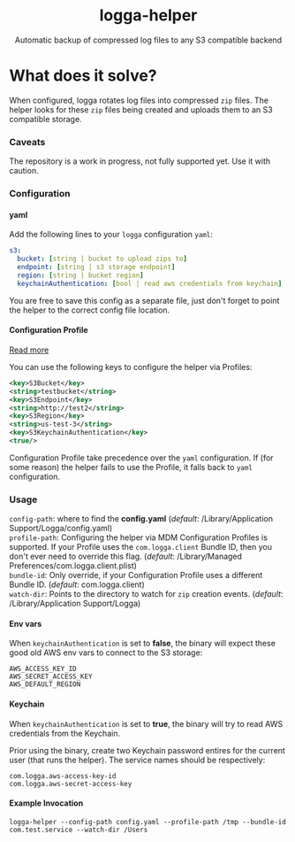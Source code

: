 <h1 align="center">logga-helper</h1>
<p align="center">
    Automatic backup of compressed log files to any S3 compatible backend
</p>

# What does it solve?
When configured, logga rotates log files into compressed `zip` files.
The helper looks for these `zip` files being created and uploads them to an S3 compatible storage.

### Caveats

The repository is a work in progress, not fully supported yet. Use it with caution.

### Configuration

#### yaml
Add the following lines to your `logga` configuration `yaml`:
```yaml
s3:
  bucket: [string | bucket to upload zips to]
  endpoint: [string | s3 storage endpoint]
  region: [string | bucket region]
  keychainAuthentication: [bool | read aws credentials from keychain]
```
You are free to save this config as a separate file, just don't forget to point the helper to the correct config file location.

#### Configuration Profile
[Read more](https://docs.getlogga.com/usage/configuration#configuration-with-custom-mdm-configuration-profile)

You can use the following keys to configure the helper via Profiles:
```xml
<key>S3Bucket</key>
<string>testbucket</string>
<key>S3Endpoint</key>
<string>http://test2</string>
<key>S3Region</key>
<string>us-test-3</string>
<key>S3KeychainAuthentication</key>
<true/>
```

Configuration Profile take precedence over the `yaml` configuration. If (for some reason) the helper fails to use the Profile, it falls back to `yaml` configuration.

### Usage

`config-path`: where to find the **config.yaml** (*default*: /Library/Application Support/Logga/config.yaml)  
`profile-path`: Configuring the helper via MDM Configuration Profiles is supported. If your Profile uses the `com.logga.client` Bundle ID, then you don't ever need to override this flag. (*default*: /Library/Managed Preferences/com.logga.client.plist)  
`bundle-id`: Only override, if your Configuration Profile uses a different Bundle ID. (*default*: com.logga.client)  
`watch-dir`: Points to the directory to watch for `zip` creation events. (*default*: /Library/Application Support/Logga)

#### Env vars
When `keychainAuthentication` is set to **false**, the binary will expect these good old AWS env vars to connect to the S3 storage:

`AWS_ACCESS_KEY_ID`  
`AWS_SECRET_ACCESS_KEY`  
`AWS_DEFAULT_REGION`

#### Keychain
When `keychainAuthentication` is set to **true**, the binary will try to read AWS credentials from the Keychain.

Prior using the binary, create two Keychain password entires for the current user (that runs the helper). The service names should be respectively:
```
com.logga.aws-access-key-id
com.logga.aws-secret-access-key
```

#### Example Invocation

`logga-helper --config-path config.yaml --profile-path /tmp --bundle-id com.test.service --watch-dir /Users`
